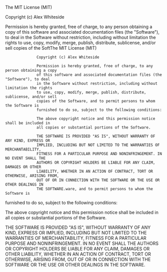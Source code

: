 The MIT License (MIT)

Copyright (c) Alex Whiteside

Permission is hereby granted, free of charge, to any person obtaining a copy
of this software and associated documentation files (the "Software"), to deal
in the Software without restriction, including without limitation the rights
to use, copy, modify, merge, publish, distribute, sublicense, and/or sell
copies of the SoftThe MIT License (MIT)
                  
                  Copyright (c) Alex Whiteside
                  
                  Permission is hereby granted, free of charge, to any person obtaining a copy
                  of this software and associated documentation files (the "Software"), to deal
                  in the Software without restriction, including without limitation the rights
                  to use, copy, modify, merge, publish, distribute, sublicense, and/or sell
                  copies of the Software, and to permit persons to whom the Software is
                  furnished to do so, subject to the following conditions:
                  
                  The above copyright notice and this permission notice shall be included in
                  all copies or substantial portions of the Software.
                  
                  THE SOFTWARE IS PROVIDED "AS IS", WITHOUT WARRANTY OF ANY KIND, EXPRESS OR
                  IMPLIED, INCLUDING BUT NOT LIMITED TO THE WARRANTIES OF MERCHANTABILITY,
                  FITNESS FOR A PARTICULAR PURPOSE AND NONINFRINGEMENT. IN NO EVENT SHALL THE
                  AUTHORS OR COPYRIGHT HOLDERS BE LIABLE FOR ANY CLAIM, DAMAGES OR OTHER
                  LIABILITY, WHETHER IN AN ACTION OF CONTRACT, TORT OR OTHERWISE, ARISING FROM,
                  OUT OF OR IN CONNECTION WITH THE SOFTWARE OR THE USE OR OTHER DEALINGS IN
                  THE SOFTWARE.ware, and to permit persons to whom the Software is
furnished to do so, subject to the following conditions:

The above copyright notice and this permission notice shall be included in
all copies or substantial portions of the Software.

THE SOFTWARE IS PROVIDED "AS IS", WITHOUT WARRANTY OF ANY KIND, EXPRESS OR
IMPLIED, INCLUDING BUT NOT LIMITED TO THE WARRANTIES OF MERCHANTABILITY,
FITNESS FOR A PARTICULAR PURPOSE AND NONINFRINGEMENT. IN NO EVENT SHALL THE
AUTHORS OR COPYRIGHT HOLDERS BE LIABLE FOR ANY CLAIM, DAMAGES OR OTHER
LIABILITY, WHETHER IN AN ACTION OF CONTRACT, TORT OR OTHERWISE, ARISING FROM,
OUT OF OR IN CONNECTION WITH THE SOFTWARE OR THE USE OR OTHER DEALINGS IN
THE SOFTWARE.